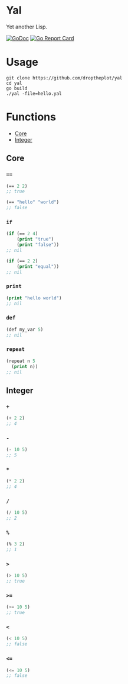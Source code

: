 # Yal

Yet another Lisp.

[![GoDoc](https://godoc.org/github.com/droptheplot/yal?status.svg)](https://godoc.org/github.com/droptheplot/yal)
[![Go Report Card](https://goreportcard.com/badge/github.com/droptheplot/yal)](https://goreportcard.com/report/github.com/droptheplot/yal)

# Usage

```shell
git clone https://github.com/droptheplot/yal
cd yal
go build
./yal -file=hello.yal
```

# Functions

* [Core](#core)
* [Integer](#integer)

## Core

### `==`

```lisp
(== 2 2)
;; true

(== "hello" "world")
;; false
```

### `if`

```lisp
(if (== 2 4)
    (print "true")
    (print "false"))
;; nil

(if (== 2 2)
    (print "equal"))
;; nil
```

### `print`

```lisp
(print "hello world")
;; nil
```

### `def`

```lisp
(def my_var 5)
;; nil
```

### `repeat`

```lisp
(repeat n 5
  (print n))
;; nil
```

## Integer

### `+`

```lisp
(+ 2 2)
;; 4
```

### `-`

```lisp
(- 10 5)
;; 5
```

### `*`

```lisp
(* 2 2)
;; 4
```

### `/`

```lisp
(/ 10 5)
;; 2
```

### `%`

```lisp
(% 3 2)
;; 1
```

### `>`

```lisp
(> 10 5)
;; true
```

### `>=`

```lisp
(>= 10 5)
;; true
```

### `<`

```lisp
(< 10 5)
;; false
```

### `<=`

```lisp
(<= 10 5)
;; false
```
